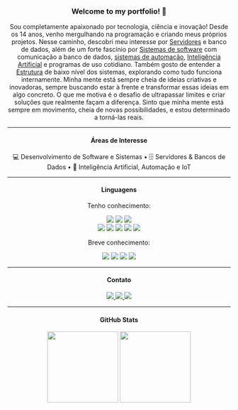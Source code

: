 <!-- TITLE -->

<h3 align="center">Welcome to my portfolio! 👋</h3>

<!-- DESCRIPTION -->  

<p align="center">Sou completamente apaixonado por tecnologia, ciência e inovação! Desde os 14 anos, venho mergulhando na programação e criando meus próprios projetos. Nesse caminho, descobri meu interesse por <a href="https://pt.wikipedia.org/wiki/Servidor">Servidores</a> e banco de dados, além de um forte fascínio por <a href="https://pt.wikipedia.org/wiki/Software">Sistemas de software</a> com comunicação a banco de dados, <a href="https://pt.wikipedia.org/wiki/Automação">sistemas de automação</a>, <a href="https://pt.wikipedia.org/wiki/Inteligência_artificial">Inteligência Artificial</a> e programas de uso cotidiano. Também gosto de entender a <a href="https://pt.wikipedia.org/wiki/Estrutura">Estrutura</a> de baixo nível dos sistemas, explorando como tudo funciona internamente. Minha mente está sempre cheia de ideias criativas e inovadoras, sempre buscando estar à frente e transformar essas ideias em algo concreto. O que me motiva é o desafio de ultrapassar limites e criar soluções que realmente façam a diferença. Sinto que minha mente está sempre em movimento, cheia de novas possibilidades, e estou determinado a torná-las reais.</p>  

---

<!-- INFO -->

<h4 align="center">Áreas de Interesse</h4>
<p align="center">
    💻 Desenvolvimento de Software e Sistemas •  
    🗄️ Servidores & Bancos de Dados •  
    🤖 Inteligência Artificial, Automação e IoT
</p>

---

<!-- LINGUAGENS -->

<h4 align="center">Linguagens</h4>

<p align="center">Tenho conhecimento:</p>
<p align="center">
    <img src="https://img.shields.io/badge/C-626EBF?style=for-the-badge" />
    <img src="https://img.shields.io/badge/C++-679DD6?style=for-the-badge" />
    <img src="https://img.shields.io/badge/Java-E25040?style=for-the-badge" /><br>
    <img src="https://img.shields.io/badge/HTML5-DF4026?style=for-the-badge" />
    <img src="https://img.shields.io/badge/CSS3-0864AD?style=for-the-badge" />
    <img src="https://img.shields.io/badge/JavaScript-FFDF00?style=for-the-badge" />
    <img src="https://img.shields.io/badge/SQL-0B2539?style=for-the-badge" />
    <img src="https://img.shields.io/badge/MySQL-E48F08?style=for-the-badge" />
</p>

<p align="center">Breve conhecimento:</p>
<p align="center">
    <img src="https://img.shields.io/badge/Assembly-FFFFFF?style=for-the-badge" />
    <img src="https://img.shields.io/badge/CSharp-A67ADC?style=for-the-badge" />
    <img src="https://img.shields.io/badge/Python-FFD347?style=for-the-badge" />
    <img src="https://img.shields.io/badge/Batch-2C2C2C?style=for-the-badge" />
</p>

---

<!-- CONTACTS -->

<h4 align="center">Contato</h4>
<p align="center">
    <a href="https://api.whatsapp.com/send?phone=5519989437565&text=Eu%20vim%20pelo%20GitHub!" target="_blank">
        <img src="https://img.shields.io/badge/WhatsApp-25D366?style=for-the-badge&logo=whatsapp&logoColor=white" />
    </a>
    <a href="https://www.linkedin.com/in/jeferson-ferretti-moreira-096521214/" target="_blank">
        <img src="https://img.shields.io/badge/LinkedIn-0077B5?style=for-the-badge&logo=linkedin&logoColor=white" />
    </a>
    <a href="mailto:jeferson.ferretti2004@gmail.com" target="_blank">
        <img src="https://img.shields.io/badge/Gmail-D14836?style=for-the-badge&logo=gmail&logoColor=white" />
    </a>
</p>

---

<!-- GITHUB-STATS -->

<h4 align="center">GitHub Stats</h4>
<p align="center">
    <img height="160" src="https://github-readme-stats.vercel.app/api?username=jefreemore&show_icons=true&theme=tokyonight&locale=pt-br" />
    <img height="160" src="https://github-readme-stats.vercel.app/api/top-langs/?username=jefreemore&theme=tokyonight&layout=compact&langs_count=6" />
</p>
